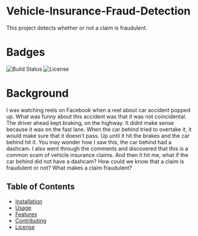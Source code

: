 # Vehicle-Insurance-Fraud-Detection
This project detects whether or not a claim is fraudulent. 

# Badges
![Build Status](https://img.shields.io/badge/build-passing-brightgreen)
![License](https://img.shields.io/badge/license-CC0%201.0-lightgrey)

# Background
I was watching reels on Facebook when a reel about car accident popped up. What was funny about this accident was that it was not coincidental. The driver ahead kept braking, on the highway. It didnt make sense because it was on the fast lane. When the car behind tried to overtake it, it would make sure that it doesn't pass. Up until it hit the brakes and the car behind hit it. You may wonder how I saw this, the car behind had a dashcam. I also went through the comments and discovered that this is a common scam of vehicle insurance claims. And then it hit me, what if the car behind did not have a dashcam? How could we know that a claim is fraudulent or not? What makes a claim fraudulent?

## Table of Contents
- [Installation](#installation)
- [Usage](#usage)
- [Features](#features)
- [Contributing](#contributing)
- [License](#license)
